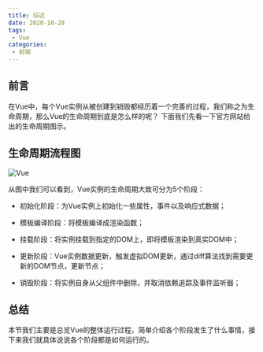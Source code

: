 ```yaml
---
title: 综述
date: 2020-10-28
tags:
 - Vue
categories:
 - 前端
---
```


## 前言

在Vue中，每个Vue实例从被创建到销毁都经历着一个完善的过程，我们称之为生命周期，那么Vue的生命周期到底是怎么样的呢？
下面我们先看一下官方网站给出的生命周期图示。

## 生命周期流程图

![Vue](~@Vue/images/lifecycle.png)

从图中我们可以看到，Vue实例的生命周期大致可分为5个阶段：

* 初始化阶段：为Vue实例上初始化一些属性，事件以及响应式数据；

* 模板编译阶段：将模板编译成渲染函数；

* 挂载阶段：将实例挂载到指定的DOM上，即将模板渲染到真实DOM中；

* 更新阶段：Vue实例数据更新，触发虚拟DOM更新，通过diff算法找到需要更新的DOM节点，更新节点；

* 销毁阶段：将实例自身从父组件中删除，并取消依赖追踪及事件监听器；

## 总结

本节我们主要是总览Vue的整体运行过程，简单介绍各个阶段发生了什么事情，接下来我们就具体说说各个阶段都是如何运行的。
